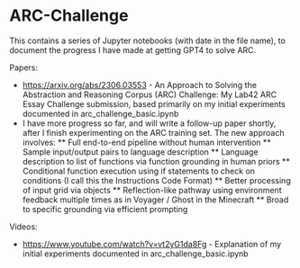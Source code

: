 # ARC-Challenge

This contains a series of Jupyter notebooks (with date in the file name), to document the progress I have made at getting GPT4 to solve ARC.

Papers:
- https://arxiv.org/abs/2306.03553 - An Approach to Solving the Abstraction and Reasoning Corpus (ARC) Challenge: My Lab42 ARC Essay Challenge submission, based primarily on my initial experiments documented in arc_challenge_basic.ipynb
- I have more progress so far, and will write a follow-up paper shortly, after I finish experimenting on the ARC training set. The new approach involves:
** Full end-to-end pipeline without human intervention
** Sample input/output pairs to language description
** Language description to list of functions via function grounding in human priors
** Conditional function execution using if statements to check on conditions (I call this the Instructions Code Format)
** Better processing of input grid via objects
** Reflection-like pathway using environment feedback multiple times as in Voyager / Ghost in the Minecraft
** Broad to specific grounding via efficient prompting

Videos:
- https://www.youtube.com/watch?v=vt2yG1da8Fg - Explanation of my initial experiments documented in arc_challenge_basic.ipynb 
